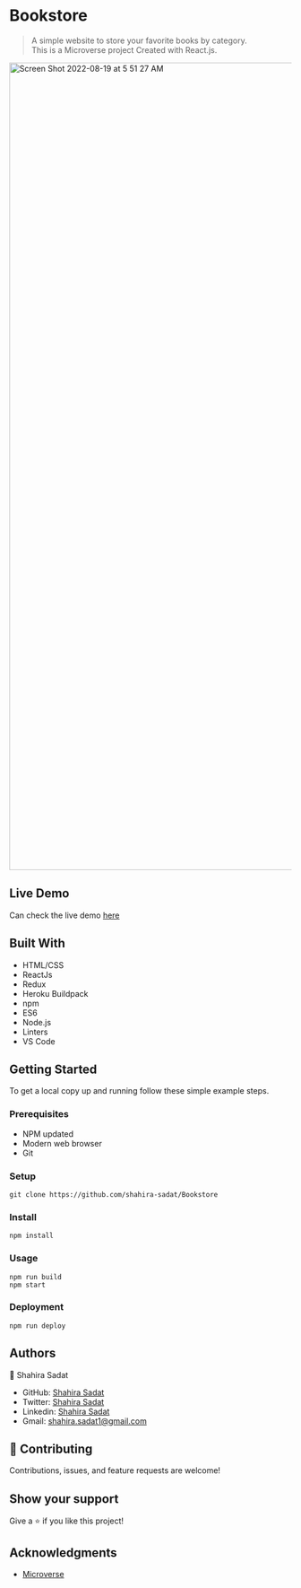 # Bookstore
> A simple website to store your favorite books by category.<br> 
> This is a Microverse project Created with React.js.

<img width="1440" alt="Screen Shot 2022-08-19 at 5 51 27 AM" src="https://user-images.githubusercontent.com/53530780/185521675-7d76882b-2f19-46eb-845c-e4b849c7358c.png">


## Live Demo

Can check the live demo [here]()



## Built With

- HTML/CSS
- ReactJs
- Redux
- Heroku Buildpack
- npm
- ES6
- Node.js
- Linters
- VS Code
  
## Getting Started

To get a local copy up and running follow these simple example steps.

### Prerequisites

 - NPM updated
 - Modern web browser
 - Git
  
### Setup

    git clone https://github.com/shahira-sadat/Bookstore

### Install
    npm install

### Usage
    npm run build
    npm start

### Deployment
    npm run deploy


## Authors
👤 Shahira Sadat

- GitHub: [Shahira Sadat](https://github.com/shahira-sadat)
- Twitter: [Shahira Sadat](https://twitter.com/SadatShahira)
- Linkedin: [Shahira Sadat](https://www.linkedin.com/in/shahira-sadat-49b402199)
- Gmail: shahira.sadat1@gmail.com

## 🤝 Contributing
Contributions, issues, and feature requests are welcome!

## Show your support

Give a ⭐️ if you like this project!

## Acknowledgments

- [Microverse](https://www.microverse.org/)
